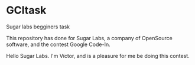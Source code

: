 # GCItask
Sugar labs begginers task

This repository has done for Sugar Labs, a company of OpenSource software, and the contest Google Code-In.

Hello Sugar Labs. I'm Víctor, and is a pleasure for me be doing this contest.
